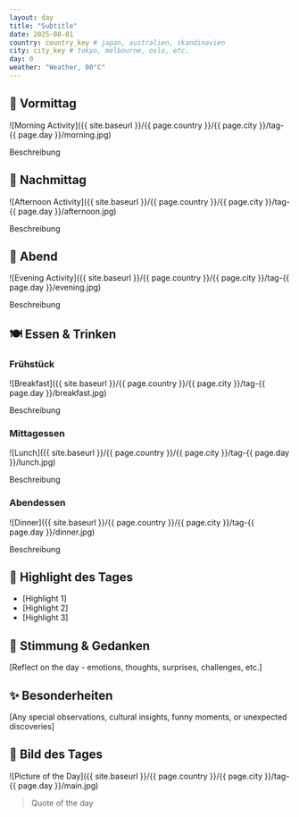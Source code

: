 ```yaml
---
layout: day
title: "Subtitle"
date: 2025-08-01
country: country_key # japan, australien, skandinavien
city: city_key # tokyo, melbourne, oslo, etc.
day: 0
weather: "Weather, 00°C"
---
```


## 🌅 Vormittag

![Morning Activity]({{ site.baseurl }}/{{ page.country }}/{{ page.city }}/tag-{{ page.day }}/morning.jpg)

Beschreibung

## 🌆 Nachmittag

![Afternoon Activity]({{ site.baseurl }}/{{ page.country }}/{{ page.city }}/tag-{{ page.day }}/afternoon.jpg)

Beschreibung

## 🌙 Abend

![Evening Activity]({{ site.baseurl }}/{{ page.country }}/{{ page.city }}/tag-{{ page.day }}/evening.jpg)

Beschreibung

## 🍽️ Essen & Trinken

### Frühstück

![Breakfast]({{ site.baseurl }}/{{ page.country }}/{{ page.city }}/tag-{{ page.day }}/breakfast.jpg)

Beschreibung

### Mittagessen

![Lunch]({{ site.baseurl }}/{{ page.country }}/{{ page.city }}/tag-{{ page.day }}/lunch.jpg)

Beschreibung

### Abendessen

![Dinner]({{ site.baseurl }}/{{ page.country }}/{{ page.city }}/tag-{{ page.day }}/dinner.jpg)

Beschreibung

## 🎯 Highlight des Tages

- [Highlight 1]
- [Highlight 2]
- [Highlight 3]

## 💭 Stimmung & Gedanken

[Reflect on the day - emotions, thoughts, surprises, challenges, etc.]

## ✨ Besonderheiten

[Any special observations, cultural insights, funny moments, or unexpected discoveries]

## 📸 Bild des Tages

![Picture of the Day]({{ site.baseurl }}/{{ page.country }}/{{ page.city }}/tag-{{ page.day }}/main.jpg)

> Quote of the day
